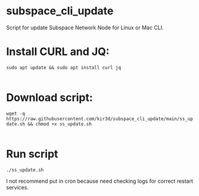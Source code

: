 # subspace_cli_update<br>
Script for update Subspace Network Node for Linux or Mac CLI.


# Install CURL and JQ:<br>

`sudo apt update && sudo apt install curl jq`<br><br>

# Download script:<br>
`wget -q https://raw.githubusercontent.com/kir3d/subspace_cli_update/main/ss_update.sh && chmod +x ss_update.sh`<br><br>

# Run script
`./ss_update.sh`


I not recommend put in cron because need checking logs for correct restart services.
